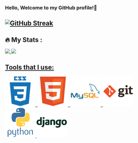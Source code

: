 ### Hello, Welcome to my GitHub profile!👋

[![GitHub Streak](http://github-readme-streak-stats.herokuapp.com?user=Gaba034&theme=dark&background=black)](https://git.io/streak-stats)
---
:fire: My Stats :
---
<div>
<a href="https://Gaba034">
<img height="180em" src="https://github-readme-stats.vercel.app/api/top-langs/?username=Gaba034&layout=compact&langs_count=7&theme=highcontrast"/> 
<img height="180em" src="https://github-readme-stats.vercel.app/api?username=Gaba034&show_icons=true&theme=highcontrast&include_all_commits=true&count_private=true"/>
</div>

## Tools that I use:
<div>
  <img src="https://github.com/devicons/devicon/blob/master/icons/css3/css3-plain-wordmark.svg"  title="CSS3" alt="CSS" width="100" height="100"/>&nbsp;
  <img src="https://github.com/devicons/devicon/blob/master/icons/html5/html5-original.svg" title="HTML5" alt="HTML" width="100" height="100"/>&nbsp;
  <img src="https://github.com/devicons/devicon/blob/master/icons/mysql/mysql-original-wordmark.svg" title="MySQL"  alt="MySQL" width="100" height="100"/>&nbsp;
  <img src="https://github.com/devicons/devicon/blob/master/icons/git/git-original-wordmark.svg" title="Git" **alt="Git" width="100" height="100"/>
  <img src="https://github.com/devicons/devicon/blob/master/icons/python/python-original-wordmark.svg" title="Git" **alt="Git" width="100" height="100"/>
  <img src="https://github.com/devicons/devicon/blob/master/icons/django/django-plain-wordmark.svg" title="Git" **alt="Git" width="100" height="100"/>
</div>


